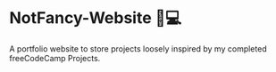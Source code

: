 # NotFancy-Website 🎀💻
A portfolio website to store projects loosely inspired by my completed freeCodeCamp Projects.
